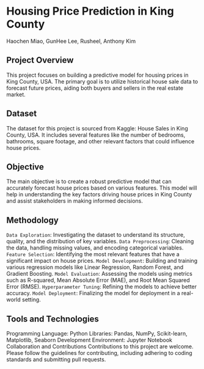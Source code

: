 # Housing Price Prediction in King County
Haochen Miao, GunHee Lee, Rusheel, Anthony Kim
## Project Overview
This project focuses on building a predictive model for housing prices in King County, USA. The primary goal is to utilize historical house sale data to forecast future prices, aiding both buyers and sellers in the real estate market.

## Dataset
The dataset for this project is sourced from Kaggle: House Sales in King County, USA. It includes several features like the number of bedrooms, bathrooms, square footage, and other relevant factors that could influence house prices.

## Objective
The main objective is to create a robust predictive model that can accurately forecast house prices based on various features. This model will help in understanding the key factors driving house prices in King County and assist stakeholders in making informed decisions.

## Methodology
`Data Exploration`: Investigating the dataset to understand its structure, quality, and the distribution of key variables.
`Data Preprocessing`: Cleaning the data, handling missing values, and encoding categorical variables.
`Feature Selection`: Identifying the most relevant features that have a significant impact on house prices.
`Model Development`: Building and training various regression models like Linear Regression, Random Forest, and Gradient Boosting.
`Model Evaluation`: Assessing the models using metrics such as R-squared, Mean Absolute Error (MAE), and Root Mean Squared Error (RMSE).
`Hyperparameter Tuning`: Refining the models to achieve better accuracy.
`Model Deployment`: Finalizing the model for deployment in a real-world setting.
## Tools and Technologies
Programming Language: Python
Libraries: Pandas, NumPy, Scikit-learn, Matplotlib, Seaborn
Development Environment: Jupyter Notebook
Collaboration and Contributions
Contributions to this project are welcome. Please follow the guidelines for contributing, including adhering to coding standards and submitting pull requests.



